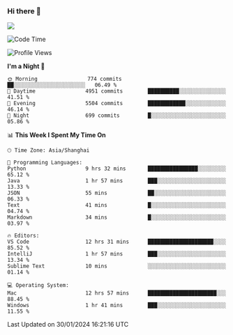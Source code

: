 ### Hi there 👋

<!--
**JJAYCHEN1e/jjaychen1e** is a ✨ _special_ ✨ repository because its `README.md` (this file) appears on your GitHub profile.

Here are some ideas to get you started:

- 🔭 I’m currently working on ...
- 🌱 I’m currently learning ...
- 👯 I’m looking to collaborate on ...
- 🤔 I’m looking for help with ...
- 💬 Ask me about ...
- 📫 How to reach me: ...
- 😄 Pronouns: ...
- ⚡ Fun fact: ...
-->

[![](https://github-readme-stats.vercel.app/api?username=jjaychen1e&show_icons=true)](https://github.com/jjaychen1e/github-readme-stats?count_private=true)

<!--START_SECTION:waka-->
![Code Time](http://img.shields.io/badge/Code%20Time-972%20hrs%207%20mins-blue)

![Profile Views](http://img.shields.io/badge/Profile%20Views-0-blue)

**I'm a Night 🦉** 

```text
🌞 Morning                774 commits         ██░░░░░░░░░░░░░░░░░░░░░░░   06.49 % 
🌆 Daytime                4951 commits        ██████████░░░░░░░░░░░░░░░   41.51 % 
🌃 Evening                5504 commits        ████████████░░░░░░░░░░░░░   46.14 % 
🌙 Night                  699 commits         █░░░░░░░░░░░░░░░░░░░░░░░░   05.86 % 
```


📊 **This Week I Spent My Time On** 

```text
🕑︎ Time Zone: Asia/Shanghai

💬 Programming Languages: 
Python                   9 hrs 32 mins       ████████████████░░░░░░░░░   65.12 % 
Java                     1 hr 57 mins        ███░░░░░░░░░░░░░░░░░░░░░░   13.33 % 
JSON                     55 mins             ██░░░░░░░░░░░░░░░░░░░░░░░   06.33 % 
Text                     41 mins             █░░░░░░░░░░░░░░░░░░░░░░░░   04.74 % 
Markdown                 34 mins             █░░░░░░░░░░░░░░░░░░░░░░░░   03.97 % 

🔥 Editors: 
VS Code                  12 hrs 31 mins      █████████████████████░░░░   85.52 % 
IntelliJ                 1 hr 57 mins        ███░░░░░░░░░░░░░░░░░░░░░░   13.34 % 
Sublime Text             10 mins             ░░░░░░░░░░░░░░░░░░░░░░░░░   01.14 % 

💻 Operating System: 
Mac                      12 hrs 57 mins      ██████████████████████░░░   88.45 % 
Windows                  1 hr 41 mins        ███░░░░░░░░░░░░░░░░░░░░░░   11.55 % 
```


 Last Updated on 30/01/2024 16:21:16 UTC
<!--END_SECTION:waka-->

